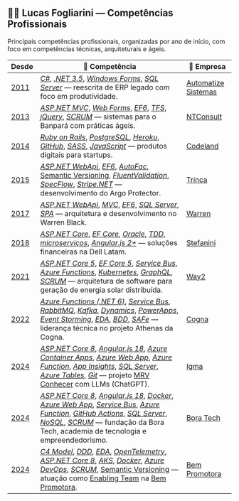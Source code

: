 ## 👨‍💻 Lucas Fogliarini — Competências Profissionais
  
Principais competências profissionais, organizadas por ano de início, com foco em competências técnicas, arquiteturais e ágeis.

| Desde | 🧠 Competência | 🏢 Empresa |
|-------|-----------------|------------|
| [2011](https://chatgpt.com?q=2011%20na%20Engenharia%20de%20Software) | [_C#_](https://chatgpt.com?q=C%23), [_.NET 3.5_](https://chatgpt.com?q=.NET%203.5), [_Windows Forms_](https://chatgpt.com?q=Windows%20Forms), [_SQL Server_](https://chatgpt.com?q=SQL%20Server) — reescrita de ERP legado com foco em produtividade. | [Automatize Sistemas](https://chatgpt.com?q=Automatize%20Sistemas,%20empresa) |
| [2013](https://chatgpt.com?q=2013%20na%20Engenharia%20de%20Software) | [_ASP.NET MVC_](https://chatgpt.com?q=ASP.NET%20MVC), [_Web Forms_](https://chatgpt.com?q=Web%20Forms), [_EF6_](https://chatgpt.com?q=EF6), [_TFS_](https://chatgpt.com?q=TFS), [_jQuery_](https://chatgpt.com?q=jQuery), [_SCRUM_](https://chatgpt.com?q=SCRUM) — sistemas para o Banpará com práticas ágeis. | [NTConsult](https://chatgpt.com?q=NTConsult,%20empresa) |
| [2014](https://chatgpt.com?q=2014%20na%20Engenharia%20de%20Software) | [_Ruby on Rails_](https://chatgpt.com?q=Ruby%20on%20Rails), [_PostgreSQL_](https://chatgpt.com?q=PostgreSQL), [_Heroku_](https://chatgpt.com?q=Heroku), [_GitHub_](https://chatgpt.com?q=GitHub), [_SASS_](http://chatgpt.com/?q=Syntactically%20Awesome%20Stylesheets), [_JavaScript_](https://chatgpt.com?q=JavaScript) — produtos digitais para startups. | [Codeland](https://chatgpt.com?q=Codeland,%2020.628.338/0001-08) |
| [2015](https://chatgpt.com?q=2015%20na%20Engenharia%20de%20Software) | [_ASP.NET WebApi_](https://chatgpt.com?q=ASP.NET%20WebApi), [_EF6_](https://chatgpt.com?q=EF6), [_AutoFac_](https://chatgpt.com?q=AutoFac), [Semantic Versioning](http://chatgpt.com/?q=Semantic%20Versioning), [_FluentValidation_](https://chatgpt.com?q=FluentValidation), [_SpecFlow_](https://chatgpt.com?q=SpecFlow), [_Stripe.NET_](https://chatgpt.com?q=Stripe.NET) — desenvolvimento do Argo Protector. | [Trinca](https://chatgpt.com?q=Trinca,%20empresa%20Porto%20Alegre) |
| [2017](https://chatgpt.com?q=2017%20na%20Engenharia%20de%20Software) | [_ASP.NET WebApi_](https://chatgpt.com?q=ASP.NET%20WebApi), [_MVC_](https://chatgpt.com?q=MVC), [_EF6_](https://chatgpt.com?q=EF6), [_SQL Server_](https://chatgpt.com?q=SQL%20Server), [_SPA_](http://chatgpt.com/?q=Single%20Page%20Application) — arquitetura e desenvolvimento no Warren Black. | [Warren](https://chatgpt.com?q=Warren,%20empresa) |
| [2018](https://chatgpt.com?q=2018%20na%20Engenharia%20de%20Software) | [_ASP.NET Core_](https://chatgpt.com?q=ASP.NET%20Core), [_EF Core_](https://chatgpt.com?q=EF%20Core), [_Oracle_](https://chatgpt.com?q=Oracle), [_TDD_](https://chatgpt.com?q=TDD), [_microserviços_](https://chatgpt.com?q=microservices), [_Angular.js 2+_](http://chatgpt.com/?q=Angular.js%202+) — soluções financeiras na Dell Latam. | [Stefanini](https://chatgpt.com?q=Stefanini,%20empresa) |
| [2021](https://chatgpt.com?q=2021%20na%20Engenharia%20de%20Software) | [_ASP.NET Core 5_](https://chatgpt.com?q=ASP.NET%20Core%205), [_EF Core 5_](https://chatgpt.com?q=EF%20Core%205), [_Service Bus_](https://chatgpt.com?q=Azure%20Service%20Bus), [_Azure Functions_](https://chatgpt.com?q=Azure%20Functions), [_Kubernetes_](https://chatgpt.com?q=Kubernetes), [_GraphQL_](https://chatgpt.com?q=GraphQL), [_SCRUM_](https://chatgpt.com?q=SCRUM) — arquitetura de software para geração de energia solar distribuída. | [Way2](https://chatgpt.com?q=Way2,%20empresa) |
| [2022](https://chatgpt.com?q=2022%20na%20Engenharia%20de%20Software) |[_Azure Functions (.NET 6)_](https://chatgpt.com?q=Azure%20Functions%20.NET%206), [_Service Bus_](https://chatgpt.com?q=Azure%20Service%20Bus), [_RabbitMQ_](https://chatgpt.com?q=RabbitMQ), [_Kafka_](https://chatgpt.com?q=Kafka), [_Dynamics_](https://chatgpt.com?q=Microsoft%20Dynamics), [_PowerApps_](https://chatgpt.com?q=PowerApps), [_Event Storming_](https://chatgpt.com?q=Event%20Storming), [_EDA_](https://chatgpt.com?q=Event-driven%20architecture), [_BDD_](https://chatgpt.com?q=BDD), [_SAFe_](https://chatgpt.com?q=SAFe) — liderança técnica no projeto Athenas da Cogna. | [Cogna](https://chatgpt.com?q=Cogna,%20empresa) |
| [2024](https://chatgpt.com?q=2024%20na%20Engenharia%20de%20Software) | [_ASP.NET Core 8_](https://chatgpt.com?q=ASP.NET%20Core%208), [_Angular.js 18_](https://chatgpt.com?q=Angular), [_Azure Container Apps_](https://chatgpt.com?q=Azure%20Container%20Apps), [_Azure Web App_](https://chatgpt.com?q=Azure%20Web%20App), [_Azure Function_](https://chatgpt.com?q=Azure%20Functions), [_App Insights_](https://chatgpt.com?q=Azure%20Application%20Insights), [_SQL Server_](https://chatgpt.com?q=SQL%20Server), [_Azure Tables_](https://chatgpt.com?q=Azure%20Tables), [_Git_](https://chatgpt.com?q=Git) — projeto [MRV Conhecer](https://www.igma.do/cases/plataforma-comercial-mrv) com LLMs (ChatGPT). | [Igma](https://chatgpt.com?q=Igma,%20empresa) |
| [2024](https://chatgpt.com?q=2024%20na%20Engenharia%20de%20Software) | [_ASP.NET Core 8_](https://chatgpt.com?q=ASP.NET%20Core%208), [_Angular.js 18_](https://chatgpt.com?q=Angular), [_Docker_](https://chatgpt.com?q=Docker), [_Azure Web App_](https://chatgpt.com?q=Azure%20Web%20App), [_Service Bus_](https://chatgpt.com?q=Azure%20Service%20Bus), [_Azure Function_](https://chatgpt.com?q=Azure%20Functions), [_GitHub Actions_](https://chatgpt.com?q=GitHub%20Actions), [_SQL Server_](https://chatgpt.com?q=SQL%20Server), [_NoSQL_](https://chatgpt.com?q=NoSQL), [_SCRUM_](https://chatgpt.com?q=SCRUM) — fundação da Bora Tech, academia de tecnologia e empreendedorismo. | [Bora Tech](https://www.linkedin.com/company/bora-tech/)|
| [2024](https://chatgpt.com?q=2024%20na%20Engenharia%20de%20Software) | [_C4 Model_](https://chatgpt.com?q=C4%20Model), [_DDD_](https://chatgpt.com?q=DDD), [_EDA_](https://chatgpt.com?q=EDA), [_OpenTelemetry_](https://chatgpt.com?q=OpenTelemetry), [_ASP.NET Core 8_](https://chatgpt.com?q=ASP.NET%20Core%208), [_AKS_](https://chatgpt.com?q=Azure%20Kubernetes%20Service), [_Docker_](https://chatgpt.com?q=Docker), [_Azure DevOps_](https://chatgpt.com?q=Azure%20DevOps), [_SCRUM_](https://chatgpt.com?q=SCRUM), [Semantic Versioning](http://chatgpt.com/?q=Semantic%20Versioning) — atuação como [Enabling Team](http://chatgpt.com/?q=Enabling%20Team) na [Bem Promotora](http://chatgpt.com/?q=Bem%20Promotora,%20empresa). | [Bem Promotora](https://chatgpt.com?q=Bem%20Promotora,%20empresa)|
